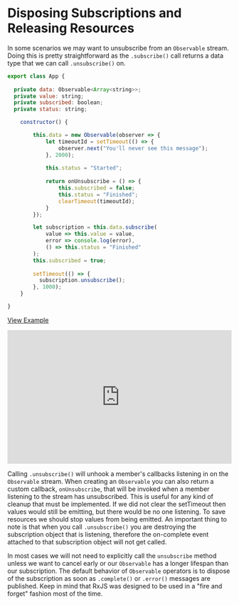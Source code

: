 # Disposing Subscriptions and Releasing Resources 
In some scenarios we may want to unsubscribe from an `Observable` stream. Doing this is pretty straightforward as the `.subscribe()` call returns a data type that we can call `.unsubscribe()` on. 

```js
export class App {
  
  private data: Observable<Array<string>>;
  private value: string;
  private subscribed: boolean;
  private status: string;

	constructor() {

		this.data = new Observable(observer => {
			let timeoutId = setTimeout(() => {
				observer.next("You'll never see this message");
			}, 2000);
			
			this.status = "Started";
			
			return onUnsubscribe = () => {
				this.subscribed = false;
				this.status = "Finished";
				clearTimeout(timeoutId);
			}
		});

		let subscription = this.data.subscribe(
			value => this.value = value,
			error => console.log(error),
			() => this.status = "Finished"
		);
		this.subscribed = true;
		
		setTimeout(() => {
		  subscription.unsubscribe();
		}, 1000);
	}

}
```
[View Example](http://plnkr.co/edit/0f53hpPI5hnWuy4uoXQs?p=preview)

<iframe class="no-pdf" style="width: 100%; height: 300px" src="http://embed.plnkr.co/0f53hpPI5hnWuy4uoXQs/" frameborder="0" allowfullscren="allowfullscren"></iframe>

Calling `.unsubscribe()` will unhook a member's callbacks listening in on the `Observable` stream. When creating an `Observable` you can also return a custom callback, `onUnsubscribe`,  that will be invoked when a member listening to the stream has unsubscribed. This is useful for any kind of cleanup that must be implemented. If we did not clear the setTimeout then values would still be emitting, but there would be no one listening. To save resources we should stop values from being emitted. An important thing to note is that when you call `.unsubscribe()` you are destroying the subscription object that is listening, therefore the on-complete event attached to that subscription object will not get called. 

In most cases we will not need to explicitly call the `unsubscribe` method unless we want to cancel early or our `Observable` has a longer lifespan than our subscription. The default behavior of `Observable` operators is to dispose of the subscription as soon as `.complete()` or `.error()` messages are published. Keep in mind that RxJS was designed to be used in a "fire and forget" fashion most of the time. 
